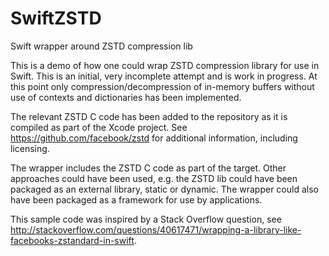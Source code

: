 # SwiftZSTD
Swift wrapper around ZSTD compression lib

This is a demo of how one could wrap ZSTD compression library for use in Swift.  This is an initial, very incomplete attempt and is work in progress.  At this point only compression/decompression of in-memory buffers without use of contexts and dictionaries has been implemented.

The relevant ZSTD C code has been added to the repository as it is compiled as part of the Xcode project.  See https://github.com/facebook/zstd for additional information, including licensing.

The wrapper includes the ZSTD C code as part of the target.  Other approaches could have been used, e.g. the ZSTD lib could have been packaged as an external library, static or dynamic.  The wrapper could also have been packaged as a framework for use by applications.

This sample code was inspired by a Stack Overflow question, see http://stackoverflow.com/questions/40617471/wrapping-a-library-like-facebooks-zstandard-in-swift.
